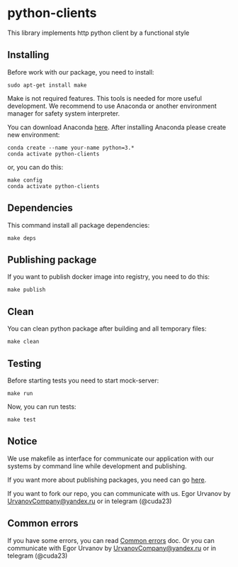 # python-clients

This library implements http python client by a functional style

## Installing

Before work with our package, you need to install:

    sudo apt-get install make
    
Make is not required features. This tools is needed for more useful development. We recommend to use Anaconda or another
environment manager for safety system interpreter. 

You can download Anaconda [here](https://www.anaconda.com/). After installing Anaconda please create new environment:

    conda create --name your-name python=3.*
    conda activate python-clients
    
or, you can do this:

    make config
    conda activate python-clients

## Dependencies
 
This command install all package dependencies:

    make deps
    
## Publishing package
    
If you want to publish docker image into registry, you need to do this:

    make publish
    
## Clean

You can clean python package after building and all temporary files:

    make clean

## Testing
 
Before starting tests you need to start mock-server:

    make run
      
Now, you can run tests:

    make test
    
## Notice

We use makefile as interface for communicate our application with our systems by command line while development and
publishing.

If you want more about publishing packages, you need can go 
[here](https://github.com/U-Company/notes/tree/master/deployments).

If you want to fork our repo, you can communicate with us. Egor Urvanov by UrvanovCompany@yandex.ru or in telegram (@cuda23)

## Common errors

If you have some errors, you can read
[Common errors](data/docs/errors.md) doc. Or you can communicate with Egor Urvanov by UrvanovCompany@yandex.ru or in telegram (@cuda23)
